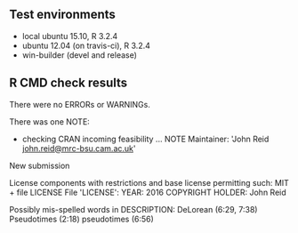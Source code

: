 ## Test environments
* local ubuntu 15.10, R 3.2.4
* ubuntu 12.04 (on travis-ci), R 3.2.4
* win-builder (devel and release)

## R CMD check results
There were no ERRORs or WARNINGs.

There was one NOTE:

* checking CRAN incoming feasibility ... NOTE
Maintainer: 'John Reid <john.reid@mrc-bsu.cam.ac.uk>'

New submission

License components with restrictions and base license permitting such:
  MIT + file LICENSE
File 'LICENSE':
  YEAR: 2016
  COPYRIGHT HOLDER: John Reid

Possibly mis-spelled words in DESCRIPTION:
  DeLorean (6:29, 7:38)
  Pseudotimes (2:18)
  pseudotimes (6:56)
